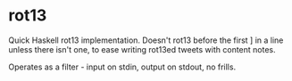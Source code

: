 # rot13

Quick Haskell rot13 implementation. Doesn't rot13 before the first ] in a line unless there isn't one, to ease writing rot13ed tweets with content notes.

Operates as a filter - input on stdin, output on stdout, no frills.
